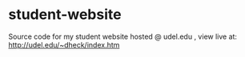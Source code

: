 # student-website
Source code for my student website hosted @ udel.edu , 
view live at: http://udel.edu/~dheck/index.htm